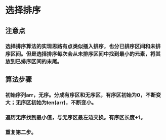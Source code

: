 选择排序
=======

注意点
-----
### 选择排序算法的实现思路有点类似插入排序，也分已排序区间和未排序区间。但是选择排序每次会从未排序区间中找到最小的元素，将其放到已排序区间的末尾。

算法步骤
---
### 初始序列arr，无序。分成有序区和无序区，有序区初始为0，不断变大；无序区初始为len(arr)，不断变小。
### 遍历无序找到最小值，与无序区最左边交换。有序区长度+1。
### 重复第二步。
